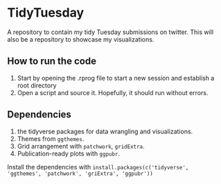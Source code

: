 # TidyTuesday
A repository to contain my tidy Tuesday submissions on twitter. This will also be a repository to showcase my visualizations.

## How to run the code
1. Start by opening the .rprog file to start a new session and establish a root directory
2. Open a script and source it. Hopefully, it should run without errors.

## Dependencies
1. the tidyverse packages for data wrangling and visualizations.
2. Themes from `ggthemes`.
3. Grid arrangement with `patchwork`, `gridExtra`.
4. Publication-ready plots with `ggpubr`.

Install the dependencies with `install.packages(c('tidyverse', 'ggthemes', 'patchwork', 'griExtra', 'ggpubr'))`

